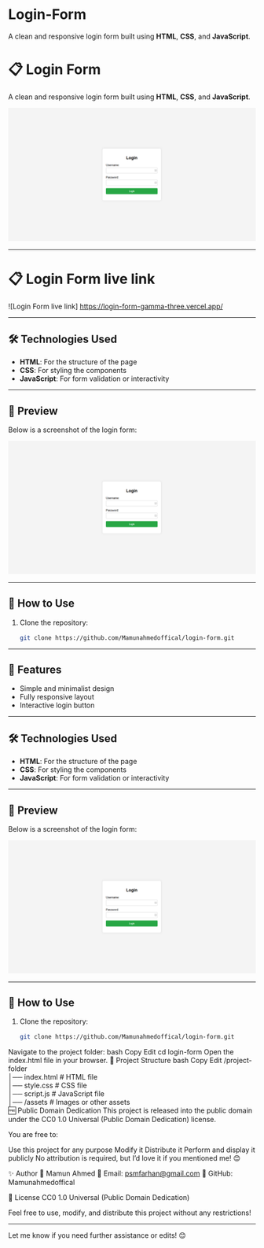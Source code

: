 # Login-Form
A clean and responsive login form built using **HTML**, **CSS**, and **JavaScript**.  
# 📋 Login Form  

A clean and responsive login form built using **HTML**, **CSS**, and **JavaScript**.  

![Login Form Screenshot](./Login-Form.png)

---
# 📋 Login Form live link

![Login Form live link] https://login-form-gamma-three.vercel.app/


---

## 🛠️ Technologies Used  

- **HTML**: For the structure of the page  
- **CSS**: For styling the components  
- **JavaScript**: For form validation or interactivity  

---

## 📸 Preview  

Below is a screenshot of the login form:  

![Login Form](./Login-Form.png)  

---

## 🚀 How to Use  

1. Clone the repository:  
   ```bash
   git clone https://github.com/Mamunahmedoffical/login-form.git


---

## 🌟 Features  

- Simple and minimalist design  
- Fully responsive layout  
- Interactive login button  

---

## 🛠️ Technologies Used  

- **HTML**: For the structure of the page  
- **CSS**: For styling the components  
- **JavaScript**: For form validation or interactivity  

---

## 📸 Preview  

Below is a screenshot of the login form:  

![Login Form](./Login-Form.png)  

---

## 🚀 How to Use  

1. Clone the repository:  
   ```bash
   git clone https://github.com/Mamunahmedoffical/login-form.git
Navigate to the project folder:
bash
Copy
Edit
cd login-form
Open the index.html file in your browser.
🔧 Project Structure
bash
Copy
Edit
/project-folder  
│── index.html        # HTML file  
│── style.css         # CSS file  
│── script.js         # JavaScript file  
│── /assets           # Images or other assets  
🆓 Public Domain Dedication
This project is released into the public domain under the CC0 1.0 Universal (Public Domain Dedication) license.

You are free to:

Use this project for any purpose
Modify it
Distribute it
Perform and display it publicly
No attribution is required, but I’d love it if you mentioned me! 😊

✨ Author
👤 Mamun Ahmed
📧 Email: psmfarhan@gmail.com
🔗 GitHub: Mamunahmedoffical

🌟 License
CC0 1.0 Universal (Public Domain Dedication)

Feel free to use, modify, and distribute this project without any restrictions!



---

Let me know if you need further assistance or edits! 😊
